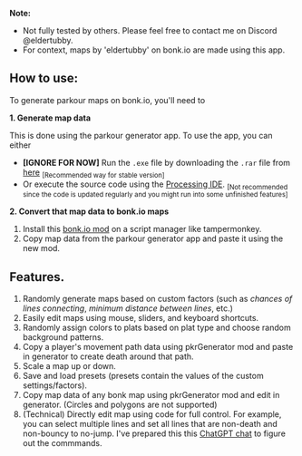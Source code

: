 **Note:** 
- Not fully tested by others. Please feel free to contact me on Discord @eldertubby.
- For context, maps by 'eldertubby' on bonk.io are made using this app.

## How to use:

To generate parkour maps on bonk.io, you'll need to

**1. Generate map data**

This is done using the parkour generator app. To use the app, you can either

- **[IGNORE FOR NOW]** Run the ```.exe``` file by downloading the `.rar` file from [here](https://github.com/elder-tubby/bonkio-parkour-generator/releases/latest) <sub>[Recommended way for stable version]</sub> 
- Or execute the source code using the [Processing IDE](https://processing.org/download). <sub>[Not recommended since the code is updated regularly and you might run into some unfinished features]</sub>

**2. Convert that map data to bonk.io maps**

1. Install this [bonk.io mod](https://github.com/elder-tubby/parkour-gen-browser-script/blob/main/mini-script.js) on a script manager like tampermonkey.
2. Copy map data from the parkour generator app and paste it using the new mod.


## Features.
1. Randomly generate maps based on custom factors (such as _chances of lines connecting_, _minimum distance between lines_, etc.)
2. Easily edit maps using mouse, sliders, and keyboard shortcuts.
3. Randomly assign colors to plats based on plat type and choose random background patterns.
4. Copy a player's movement path data using pkrGenerator mod and paste in generator to create death around that path.
5. Scale a map up or down.
6. Save and load presets (presets contain the values of the custom settings/factors).
7. Copy map data of any bonk map using pkrGenerator mod and edit in generator. (Circles and polygons are not supported)
8. (Technical) Directly edit map using code for full control. For example, you can select multiple lines and set all lines that are non-death and non-bouncy to no-jump. I've prepared this this [ChatGPT chat](https://chatgpt.com/share/67df6b9e-b360-8006-93af-5f8523a7d46c) to figure out the commmands.
